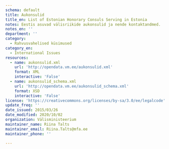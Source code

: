 ```yaml
---
schema: default
title: Aukonsulid
title_en: List of Estonian Honorary Consuls Serving in Estonia
notes: Eestis asuvad välisriikide aukonsulid ja nende kontaktandmed.
notes_en: ''
department: ''
category:
  - Rahvusvahelised küsimused
category_en:
  - International Issues
resources:
  - name: aukonsulid.xml
    url: 'http://opendata.vm.ee/aukonsulid.xml'
    format: XML
    interactive: 'False'
  - name: aukonsulid_schema.xml
    url: 'http://opendata.vm.ee/aukonsulid_schema.xml'
    format: XSD
    interactive: 'False'
license: 'https://creativecommons.org/licenses/by-sa/3.0/ee/legalcode'
update_freq: ''
date_issued: 2015/03/26
date_modified: 2020/10/02
organization: Välisministeerium
maintainer_name: Riina Talts
maintainer_email: Riina.Talts@mfa.ee
maintainer_phone: ''

---
```

